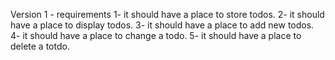 Version 1 - requirements
1- it should have a place to store todos.
2- it should have a place to display todos.
3- it should have a place to add new todos.
4- it should have a place to change a todo.
5- it should have a place to delete a totdo.
